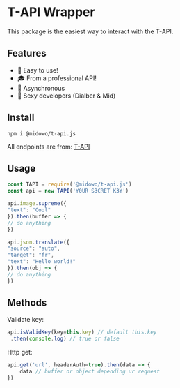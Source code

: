 # T-API Wrapper

This package is the easiest way to interact with the T-API.

## Features
- 🚀 Easy to use!
- 🎓 From a professional API!
- 🎇 Asynchronous
- 🎠 Sexy developers (Dialber & Mid)

## Install
```
npm i @midowo/t-api.js
```
All endpoints are from: [T-API](https://apiv2.willz.repl.co)

## Usage
```js
const TAPI = require('@midowo/t-api.js')
const api = new TAPI('Y0UR S3CRET K3Y')

api.image.supreme({
"text": "Cool"
}).then(buffer => {
// do anything
})

api.json.translate({
"source": "auto",
"target": "fr",
"text": "Hello world!"
}).then(obj => {
// do anything
})
```

## Methods
Validate key:
```js
api.isValidKey(key=this.key) // default this.key
 .then(console.log) // true or false
 ```
 Http get:
 ```js
 api.get('url', headerAuth=true).then(data => {
     data // buffer or object depending ur request
 })
 ```
